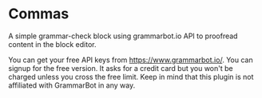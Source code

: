 # Commas

A simple grammar-check block using grammarbot.io API to proofread content in the block editor.

You can get your free API keys from https://www.grammarbot.io/. You can signup for the free version. It asks for a credit card but you won't be charged unless you cross the free limit. Keep in mind that this plugin is not affiliated with GrammarBot in any way.
